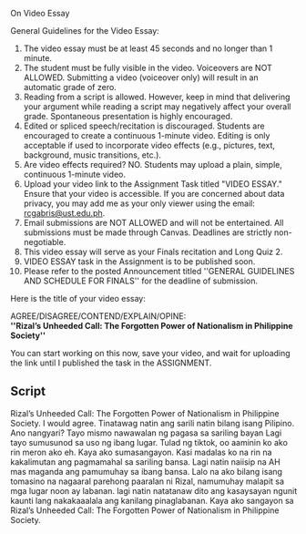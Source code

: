 
On Video Essay

General Guidelines for the Video Essay:

1. The video essay must be at least 45 seconds and no longer than 1 minute.  
2. The student must be fully visible in the video. Voiceovers are NOT ALLOWED. Submitting a video (voiceover only) will result in an automatic grade of zero.  
3. Reading from a script is allowed. However, keep in mind that delivering your argument while reading a script may negatively affect your overall grade. Spontaneous presentation is highly encouraged.  
4. Edited or spliced speech/recitation is discouraged. Students are encouraged to create a continuous 1-minute video. Editing is only acceptable if used to incorporate video effects (e.g., pictures, text, background, music transitions, etc.).  
5. Are video effects required? NO. Students may upload a plain, simple, continuous 1-minute video.  
6. Upload your video link to the Assignment Task titled "VIDEO ESSAY." Ensure that your video is accessible. If you are concerned about data privacy, you may add me as your only viewer using the email: rcgabris@ust.edu.ph.  
7. Email submissions are NOT ALLOWED and will not be entertained. All submissions must be made through Canvas. Deadlines are strictly non-negotiable.  
8. This video essay will serve as your Finals recitation and Long Quiz 2.  
9. VIDEO ESSAY task in the Assignment is to be published soon.   
10. Please refer to the posted Announcement titled ''GENERAL GUIDELINES AND SCHEDULE FOR FINALS'' for the deadline of submission. 

Here is the title of your video essay:   
  
AGREE/DISAGREE/CONTEND/EXPLAIN/OPINE:  
**''Rizal’s Unheeded Call: The Forgotten Power of Nationalism in Philippine Society''**  
  
You can start working on this now, save your video, and wait for uploading the link until I published the task in the ASSIGNMENT.

## Script

Rizal’s Unheeded Call: The Forgotten Power of Nationalism in Philippine Society. I would agree. Tinatawag natin ang sarili natin bilang isang Pilipino. Ano nangyari? Tayo mismo nawawalan ng pagasa sa sariling bayan Lagi tayo sumusunod sa uso ng ibang lugar. Tulad ng tiktok, oo aaminin ko ako rin meron ako eh. Kaya ako sumasangayon. Kasi madalas ko na rin na kakalimutan ang pagmamahal sa sariling bansa. Lagi natin naiisip na AH mas maganda ang pamumuhay sa ibang bansa. Lalo na ako bilang isang tomasino na nagaaral parehong paaralan ni Rizal, namumuhay malapit sa mga lugar noon ay labanan. lagi natin natatanaw dito ang kasaysayan ngunit kaunti lang nakakaaalala ang kanilang pinaglabanan. Kaya ako sangayon sa Rizal’s Unheeded Call: The Forgotten Power of Nationalism in Philippine Society. 